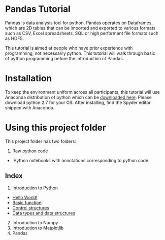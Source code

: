 # Pandas Tutorial

Pandas is data analysis tool for python. Pandas operates on Dataframes, which
are 2D tables that can be imported and exported to various formats such as 
CSV, Excel spreadsheets, SQL or high performant file formats such as HDF5. 

This tutorial is aimed at people who have prior experience with programming,
not necessarily python. This tutorial will walk through basic of python 
programming before the introduction of Pandas.

# Installation
To keep the environment uniform across all participants, this tutorial will
use Anaconda distribution of python which can be [downloaded here](https://www.continuum.io/downloads). 
Please download python 2.7 for your OS. After installing, find the Spyder
editor shipped with Anaconda.

# Using this project folder
This project folder has two folders:  
   1. Raw python code  
   + IPython notebooks with annotations corresponding to python code

## Index
1. Introduction to Python
  * [Hello World!](notebooks/1.hello_world.ipynb)
  * [Basic function](notebooks/2.basic_function.ipynb)
  * [Control structures](notebooks/3.Control_structures.ipynb)
  * [Data types and data structures](notebooks/4.Data_types_and_structure.ipynb)
2. Introduction to Numpy
3. Introduction to Matplotlib
4. Pandas
